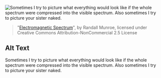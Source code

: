 ![Sometimes I try to picture what everything would look like if the whole spectrum were compressed into the visible spectrum.  Also sometimes I try to picture your sister naked.](https://imgs.xkcd.com/comics/electromagnetic_spectrum_small.png)
> "[Electromagnetic Spectrum](https://xkcd.com/273/)", by Randall Munroe, licensed under Creative Commons Attribution-NonCommercial 2.5 License

## Alt Text
Sometimes I try to picture what everything would look like if the whole spectrum were compressed into the visible spectrum.  Also sometimes I try to picture your sister naked.
